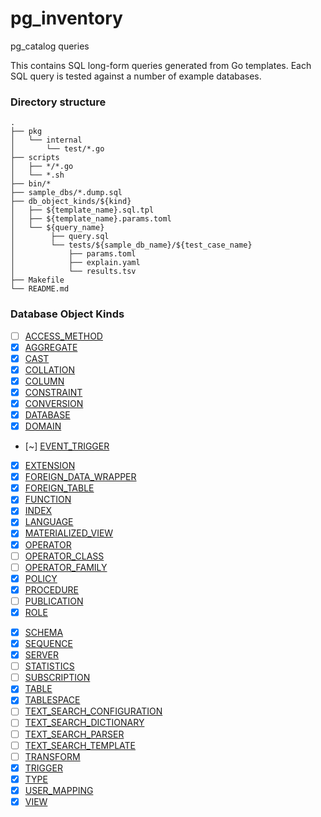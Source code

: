 # pg_inventory

pg_catalog queries

This contains SQL long-form queries generated from Go templates.
Each SQL query is tested against a number of example databases.

### Directory structure

```
.
├── pkg
│   └── internal
│       └── test/*.go
├── scripts
│   ├── */*.go
│   └── *.sh
├── bin/*
├── sample_dbs/*.dump.sql
├── db_object_kinds/${kind}
│   ├── ${template_name}.sql.tpl
│   ├── ${template_name}.params.toml
│   └── ${query_name}
│        ├── query.sql
│        └── tests/${sample_db_name}/${test_case_name}
│            ├── params.toml
│            ├── explain.yaml
│            └── results.tsv
├── Makefile
└── README.md
```

### Database Object Kinds

- [ ] [ACCESS_METHOD](./db_object_kind/ACCESS_METHOD/)
- [x] [AGGREGATE](./db_object_kind/AGGREGATE/) <!-- might be missing some function information? -->
- [x] [CAST](./db_object_kind/CAST/)
- [x] [COLLATION](./db_object_kind/COLLATION/)
- [x] [COLUMN](./db_object_kind/COLUMN/README.md)
- [x] [CONSTRAINT](./db_object_kind/CONSTRAINT/)
- [x] [CONVERSION](./db_object_kind/CONVERSION/)
- [x] [DATABASE](./db_object_kind/DATABASE/)
- [x] [DOMAIN](./db_object_kind/DOMAIN/)
- [~] [EVENT_TRIGGER](./db_object_kind/EVENT_TRIGGER/)
- [x] [EXTENSION](./db_object_kind/EXTENSION/)
- [x] [FOREIGN_DATA_WRAPPER](./db_object_kind/FOREIGN_DATA_WRAPPER/)
- [x] [FOREIGN_TABLE](./db_object_kind/FOREIGN_TABLE/)
- [x] [FUNCTION](./db_object_kind/PROCEDURE/)
- [x] [INDEX](./db_object_kind/INDEX/)
- [x] [LANGUAGE](./db_object_kind/LANGUAGE/)
- [x] [MATERIALIZED_VIEW](./db_object_kind/MATERIALIZED_VIEW/)
- [x] [OPERATOR](./db_object_kind/OPERATOR/)
- [ ] [OPERATOR_CLASS](./db_object_kind/OPERATOR_CLASS/)
- [ ] [OPERATOR_FAMILY](./db_object_kind/OPERATOR_FAMILY/)
- [x] [POLICY](./db_object_kind/POLICY/)
- [x] [PROCEDURE](./db_object_kind/PROCEDURE/)
- [ ] [PUBLICATION](./db_object_kind/PUBLICATION/) <!-- for replication -->
- [x] [ROLE](./db_object_kind/ROLE/)
<!-- - [ ] [RULE](./db_object_kind/RULE/) not gonna support this -->
- [x] [SCHEMA](./db_object_kind/SCHEMA/)
- [x] [SEQUENCE](./db_object_kind/SEQUENCE/)
- [x] [SERVER](./db_object_kind/SERVER/)
- [ ] [STATISTICS](./db_object_kind/STATISTICS/)
- [ ] [SUBSCRIPTION](./db_object_kind/SUBSCRIPTION/) <!--  for replication -->
- [x] [TABLE](./db_object_kind/TABLE/)
- [x] [TABLESPACE](./db_object_kind/TABLESPACE/)
- [ ] [TEXT_SEARCH_CONFIGURATION](./db_object_kind/TEXT_SEARCH_CONFIGURATION/)
- [ ] [TEXT_SEARCH_DICTIONARY](./db_object_kind/TEXT_SEARCH_DICTIONARY/)
- [ ] [TEXT_SEARCH_PARSER](./db_object_kind/TEXT_SEARCH_PARSER/)
- [ ] [TEXT_SEARCH_TEMPLATE](./db_object_kind/TEXT_SEARCH_TEMPLATE/)
- [ ] [TRANSFORM](./db_object_kind/TRANSFORM/)
- [x] [TRIGGER](./db_object_kind/TRIGGER/)
- [x] [TYPE](./db_object_kind/TYPE/)
- [x] [USER_MAPPING](./db_object_kind/USER_MAPPING/)
- [x] [VIEW](./db_object_kind/VIEW/)
